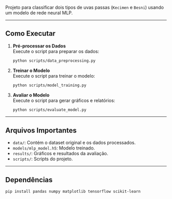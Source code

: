 Projeto para classificar dois tipos de uvas passas (`Kecimen` e `Besni`) usando um modelo de rede neural MLP.

---

## **Como Executar**

1. **Pré-processar os Dados**  
   Execute o script para preparar os dados:
   ```bash
   python scripts/data_preprocessing.py
   ```

2. **Treinar o Modelo**  
   Execute o script para treinar o modelo:
   ```bash
   python scripts/model_training.py
   ```

3. **Avaliar o Modelo**  
   Execute o script para gerar gráficos e relatórios:
   ```bash
   python scripts/evaluate_model.py
   ```

---

## **Arquivos Importantes**

- `data/`: Contém o dataset original e os dados processados.
- `models/mlp_model.h5`: Modelo treinado.
- `results/`: Gráficos e resultados da avaliação.
- `scripts/`: Scripts do projeto.

---

## **Dependências**

  ```bash
  pip install pandas numpy matplotlib tensorflow scikit-learn
  ```
